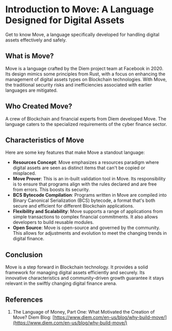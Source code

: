 # Introduction to Move: A Language Designed for Digital Assets

Get to know Move, a language specifically developed for handling digital assets effectively and safely.

## What is Move?

Move is a language crafted by the Diem project team at Facebook in 2020. Its design mimics some principles from Rust, with a focus on enhancing the management of digital assets types on Blockchain technologies. With Move, the traditional security risks and inefficiencies associated with earlier languages are mitigated.

## Who Created Move?

A crew of Blockchain and financial experts from Diem developed Move. The language caters to the specialized requirements of the cyber finance sector.

## Characteristics of Move

Here are some key features that make Move a standout language:

- **Resources Concept**: Move emphasizes a resources paradigm where digital assets are seen as distinct items that can't be copied or misplaced.
- **Move Prover**: This is an in-built validation tool in Move. Its responsibility is to ensure that programs align with the rules declared and are free from errors. This boosts its security.
- **BCS Bytecode Compilation**: Programs written in Move are compiled into Binary Canonical Serialization (BCS) bytecode, a format that's both secure and efficient for different Blockchain applications.
- **Flexibility and Scalability**: Move supports a range of applications from simple transactions to complex financial commitments. It also allows developers to build reusable modules.
- **Open Source**: Move is open-source and governed by the community. This allows for adjustments and evolution to meet the changing trends in digital finance.

## Conclusion

Move is a step forward in Blockchain technology. It provides a solid framework for managing digital assets efficiently and securely. Its innovative characteristics and community-driven growth guarantee it stays relevant in the swiftly changing digital finance arena.

## References

1. The Language of Money, Part One: What Motivated the Creation of Move? Diem Blog: [https://www.diem.com/en-us/blog/why-build-move/](https://www.diem.com/en-us/blog/why-build-move/)

